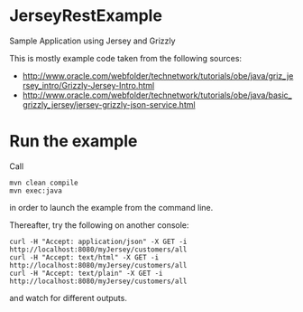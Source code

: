 # JerseyRestExample
Sample Application using Jersey and Grizzly


This is mostly example code taken from the following sources:

* http://www.oracle.com/webfolder/technetwork/tutorials/obe/java/griz_jersey_intro/Grizzly-Jersey-Intro.html
* http://www.oracle.com/webfolder/technetwork/tutorials/obe/java/basic_grizzly_jersey/jersey-grizzly-json-service.html


# Run the example

Call 

	mvn clean compile
	mvn exec:java

in order to launch the example from the command line.

Thereafter, try the following on another console:


	curl -H "Accept: application/json" -X GET -i http://localhost:8080/myJersey/customers/all
	curl -H "Accept: text/html" -X GET -i http://localhost:8080/myJersey/customers/all
	curl -H "Accept: text/plain" -X GET -i http://localhost:8080/myJersey/customers/all

and watch for different outputs.

